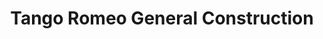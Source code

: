 ---
title: "Tango Romeo General Construction"
url: /baguio/tango-romeo-general-construction/
shop: trade
---